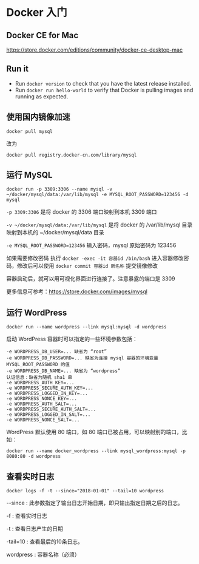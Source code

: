 # Docker 入门

## Docker CE for Mac

https://store.docker.com/editions/community/docker-ce-desktop-mac

## Run it

* Run `docker version` to check that you have the latest release installed.
* Run `docker run hello-world` to verify that Docker is pulling images and running as expected.

## 使用国内镜像加速

`docker pull mysql`

改为

`docker pull registry.docker-cn.com/library/mysql`

## 运行 MySQL

`docker run -p 3309:3306 --name mysql -v ~/docker/mysql/data:/var/lib/mysql -e MYSQL_ROOT_PASSWORD=123456 -d mysql`

`-p 3309:3306` 是将 docker 的 3306 端口映射到本机 3309 端口

`-v ~/docker/mysql/data:/var/lib/mysql` 是将 docker 的 /var/lib/mysql 目录映射到本机的 ~/docker/mysql/data 目录

`-e MYSQL_ROOT_PASSWORD=123456` 输入密码，mysql 原始密码为 123456

如果需要修改密码 执行 `docker -exec -it 容器id /bin/bash` 进入容器修改密码，修改后可以使用 `docker commit 容器id 新名称` 提交镜像修改

容器启动后，就可以用可视化界面进行连接了。注意暴露的端口是 3309

更多信息可参考：https://store.docker.com/images/mysql

## 运行 WordPress

`docker run --name wordpress --link mysql:mysql -d wordpress`

启动 WordPress 容器时可以指定的一些环境参数包括：

```
-e WORDPRESS_DB_USER=... 缺省为 “root”
-e WORDPRESS_DB_PASSWORD=... 缺省为连接 mysql 容器的环境变量 MYSQL_ROOT_PASSWORD 的值
-e WORDPRESS_DB_NAME=... 缺省为 “wordpress”
认证信息：缺省为随机 sha1 串
-e WORDPRESS_AUTH_KEY=...
-e WORDPRESS_SECURE_AUTH_KEY=...
-e WORDPRESS_LOGGED_IN_KEY=...
-e WORDPRESS_NONCE_KEY=...
-e WORDPRESS_AUTH_SALT=...
-e WORDPRESS_SECURE_AUTH_SALT=...
-e WORDPRESS_LOGGED_IN_SALT=...
-e WORDPRESS_NONCE_SALT=...
```
WordPress 默认使用 80 端口，如 80 端口已被占用，可以映射别的端口，比如：

`docker run --name docker_wordpress --link mysql_wordpress:mysql -p 8080:80 -d wordpress`

## 查看实时日志

`docker logs -f -t --since="2018-01-01" --tail=10 wordpress`

--since : 此参数指定了输出日志开始日期，即只输出指定日期之后的日志。

-f : 查看实时日志

-t : 查看日志产生的日期

-tail=10 : 查看最后的10条日志。

wordpress : 容器名称（必须）
